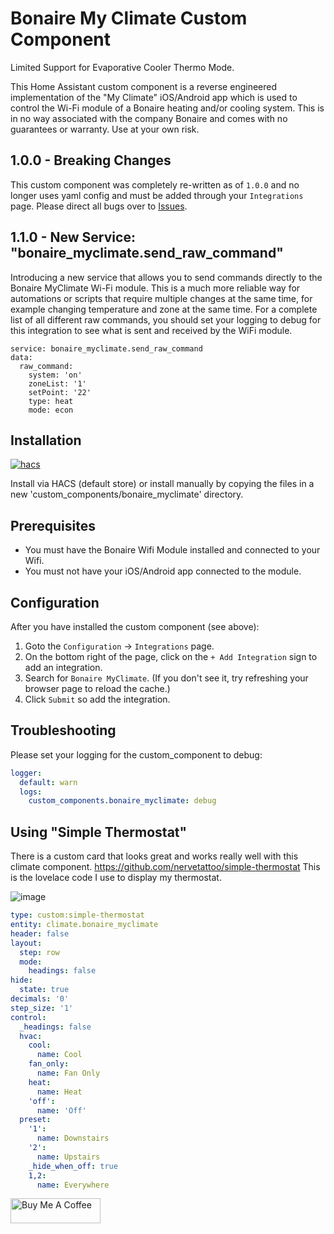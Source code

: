 # Bonaire My Climate Custom Component

Limited Support for Evaporative Cooler Thermo Mode.

This Home Assistant custom component is a reverse engineered implementation of the "My Climate" iOS/Android app which is used to control the Wi-Fi module of a Bonaire heating and/or cooling system. This is in no way associated with the company Bonaire and comes with no guarantees or warranty. Use at your own risk.

## 1.0.0 - Breaking Changes

This custom component was completely re-written as of `1.0.0` and no longer uses yaml config and must be added through your `Integrations` page. Please direct all bugs over to [Issues](https://github.com/bremor/bonaire_myclimate/issues).


## 1.1.0 - New Service: "bonaire_myclimate.send_raw_command"

Introducing a new service that allows you to send commands directly to the Bonaire MyClimate Wi-Fi module. This is a much more reliable way for automations or scripts that require multiple changes at the same time, for example changing temperature and zone at the same time. For a complete list of all different raw commands, you should set your logging to debug for this integration to see what is sent and received by the WiFi module.
```
service: bonaire_myclimate.send_raw_command
data:
  raw_command:
    system: 'on'
    zoneList: '1'
    setPoint: '22'
    type: heat
    mode: econ
```

## Installation

[![hacs][hacsbadge]][hacs]

Install via HACS (default store) or install manually by copying the files in a new 'custom_components/bonaire_myclimate' directory.

## Prerequisites

- You must have the Bonaire Wifi Module installed and connected to your Wifi.
- You must not have your iOS/Android app connected to the module.

## Configuration
After you have installed the custom component (see above):
1. Goto the `Configuration` -> `Integrations` page.  
2. On the bottom right of the page, click on the `+ Add Integration` sign to add an integration.
3. Search for `Bonaire MyClimate`. (If you don't see it, try refreshing your browser page to reload the cache.)
4. Click `Submit` so add the integration.

## Troubleshooting
Please set your logging for the custom_component to debug:
```yaml
logger:
  default: warn
  logs:
    custom_components.bonaire_myclimate: debug
```

## Using "Simple Thermostat"
There is a custom card that looks great and works really well with this climate component. https://github.com/nervetattoo/simple-thermostat
This is the lovelace code I use to display my thermostat.

![image](https://user-images.githubusercontent.com/34525505/123367525-6c73dd80-d5bd-11eb-8efb-229a32e3e9aa.png)

```yaml
type: custom:simple-thermostat
entity: climate.bonaire_myclimate
header: false
layout:
  step: row
  mode:
    headings: false
hide:
  state: true
decimals: '0'
step_size: '1'
control:
  _headings: false
  hvac:
    cool:
      name: Cool
    fan_only:
      name: Fan Only
    heat:
      name: Heat
    'off':
      name: 'Off'
  preset:
    '1':
      name: Downstairs
    '2':
      name: Upstairs
    _hide_when_off: true
    1,2:
      name: Everywhere
```
<a href="https://www.buymeacoffee.com/bremor" target="_blank"><img src="https://cdn.buymeacoffee.com/buttons/v2/default-yellow.png" alt="Buy Me A Coffee" height=40px width=144px></a>

[hacs]: https://hacs.xyz
[hacsbadge]: https://img.shields.io/badge/HACS-Default-orange.svg?style=for-the-badge
